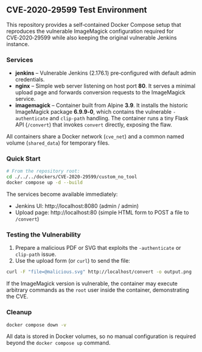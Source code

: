 ## CVE‑2020‑29599 Test Environment

This repository provides a self‑contained Docker Compose setup that reproduces the vulnerable ImageMagick configuration required for CVE‑2020‑29599 while also keeping the original vulnerable Jenkins instance.

### Services
- **jenkins** – Vulnerable Jenkins (2.176.1) pre‑configured with default admin credentials.
- **nginx** – Simple web server listening on host port **80**. It serves a minimal upload page and forwards conversion requests to the ImageMagick service.
- **imagemagick** – Container built from Alpine **3.9**. It installs the historic ImageMagick package **6.9.9‑0**, which contains the vulnerable `-authenticate` and `clip‑path` handling. The container runs a tiny Flask API (`/convert`) that invokes `convert` directly, exposing the flaw.

All containers share a Docker network (`cve_net`) and a common named volume (`shared_data`) for temporary files.

### Quick Start
```bash
# From the repository root:
cd ./../../dockers/CVE-2020-29599/custom_no_tool
docker compose up -d --build
```
The services become available immediately:
- Jenkins UI: http://localhost:8080   (admin / admin)
- Upload page: http://localhost:80  (simple HTML form to POST a file to `/convert`)

### Testing the Vulnerability
1. Prepare a malicious PDF or SVG that exploits the `-authenticate` or `clip‑path` issue.
2. Use the upload form (or `curl`) to send the file:
```bash
curl -F "file=@malicious.svg" http://localhost/convert -o output.png
```
If the ImageMagick version is vulnerable, the container may execute arbitrary commands as the `root` user inside the container, demonstrating the CVE.

### Cleanup
```bash
docker compose down -v
```
All data is stored in Docker volumes, so no manual configuration is required beyond the `docker compose up` command.
